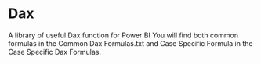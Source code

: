 # Dax
A library of useful Dax function for Power BI
You will find both common formulas in the Common Dax Formulas.txt and Case Specific Formula in the Case Specific Dax Formulas.

